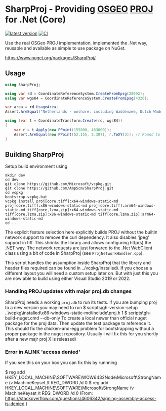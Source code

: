 # SharpProj - Providing [OSGEO](https://www.osgeo.org/projects/proj/) [PROJ](https://proj.org/) for .Net (Core)

[![latest version](https://img.shields.io/nuget/v/SharpProj)](https://www.nuget.org/packages/SharpProj)
[![CI](https://github.com/AmpScm/SharpProj/actions/workflows/msbuild.yml/badge.svg)](https://github.com/AmpScm/SharpProj/actions/workflows/msbuild.yml)

Use the real OSGeo PROJ implementation, implemented the .Net way, reusable and available as simple to use package on NuGet.

https://www.nuget.org/packages/SharpProj/

## Usage

```csharp
using SharpProj;

using var rd = CoordinateReferenceSystem.CreateFromEpsg(28992);
using var wgs84 = CoordinateReferenceSystem.CreateFromEpsg(4326);

var area = rd.UsageArea;
Assert.AreEqual("Netherlands - onshore, including Waddenzee, Dutch Wadden Islands and 12-mile offshore coastal zone.", area.Name);

using (var t = CoordinateTransform.Create(rd, wgs84))
{
    var r = t.Apply(new PPoint(155000, 463000));
    Assert.AreEqual(new PPoint(52.155, 5.387), r.ToXY(3)); // Round to 3 decimals for easy testing
}
```

## Building SharpProj
Setup build environment using:

    mkdir dev
    cd dev
    git clone https://github.com/Microsoft/vcpkg.git
    git clone https://github.com/AmpScm/SharpProj.git
    cd vcpkg
    bootstrap-vcpkg.bat
    vcpkg install proj[core,tiff]:x64-windows-static-md proj[core,tiff]:x86-windows-static-md proj[core,tiff]:arm64-windows-static-md tiff[core,lzma,zip]:x64-windows-static-md tiff[core,lzma,zip]:x86-windows-static-md tiff[core,lzma,zip]:arm64-windows-static-md
    cd ..
    
The explicit feature selection here explicitly builds PROJ without the builtin network support to remove the curl dependency. It also disables 'jpeg' support in tiff.
This shrinks the library and allows configuring http(s) the .NET way. The network requests are just forwared to the .Net WebClient class using a bit
of code in SharpProj (see `ProjNetworkHandler.cpp`).

This script handles the assumption inside SharpProj that the library and header files required can be found in ../vcpkg/installed/<triplet>.
If you choose a different layout you will need a custom setup later on. But with just this you are now able to build using either Visual Studio
2019 or 2022.

### Handling PROJ updates with major proj.db changes
SharpProj needs a working `proj.db` to run its tests. if you are bumping proj to a new version
you may need to run
    $ scripts\gh-version-setup ..\vcpkg\installed\x86-windows-static-md\include\proj.h 1
    $ scripts\gh-build-nuget.cmd --db-only
To create a local newer than official nuget package for the proj data. Then update the test package
to reference it. This should fix the chicken-and-egg problem for bootstrapping without a proper
package in the nuget repository. Usually I will fix this for you shortly after a new majr proj X is
released/

### Error in ALINK 'access denied'
If you see this on your box you can fix this by runnning

$ reg add HKEY_LOCAL_MACHINE\SOFTWARE\WOW6432Node\Microsoft\StrongName /v MachineKeyset /t REG_DWORD /d 0
$ reg add HKEY_LOCAL_MACHINE\SOFTWARE\Microsoft\StrongName /v MachineKeyset /t REG_DWORD /d 0
(From: https://stackoverflow.com/questions/4606342/signing-assembly-access-is-denied )